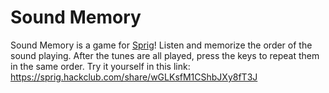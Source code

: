# Sound Memory
Sound Memory is a game for [Sprig](https://sprig.hackclub.com/)! Listen and memorize the order of the sound playing. After the tunes are all played, press the keys to repeat them in the same order. Try it yourself in this link: https://sprig.hackclub.com/share/wGLKsfM1CShbJXy8fT3J
